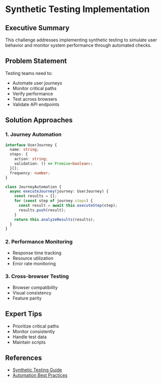 # Synthetic Testing Implementation

<ChallengeDifficulty :rating="3" />
<TimeEstimate time="2-3 days" />

## Executive Summary
This challenge addresses implementing synthetic testing to simulate user behavior and monitor system performance through automated checks.

## Problem Statement
Testing teams need to:
- Automate user journeys
- Monitor critical paths
- Verify performance
- Test across browsers
- Validate API endpoints

## Solution Approaches

### 1. Journey Automation
```typescript
interface UserJourney {
  name: string;
  steps: {
    action: string;
    validation: () => Promise<boolean>;
  }[];
  frequency: number;
}

class JourneyAutomation {
  async executeJourney(journey: UserJourney) {
    const results = [];
    for (const step of journey.steps) {
      const result = await this.executeStep(step);
      results.push(result);
    }
    return this.analyzeResults(results);
  }
}
```

### 2. Performance Monitoring
- Response time tracking
- Resource utilization
- Error rate monitoring

### 3. Cross-browser Testing
- Browser compatibility
- Visual consistency
- Feature parity

## Expert Tips
- Prioritize critical paths
- Monitor consistently
- Handle test data
- Maintain scripts

## References
- [Synthetic Testing Guide](https://example.com/synthetic)
- [Automation Best Practices](https://example.com/automation)